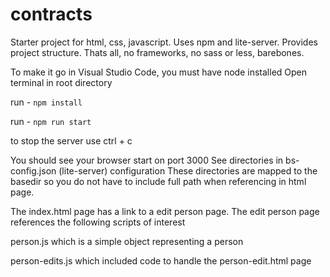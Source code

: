 # contracts
Starter project for html, css, javascript. Uses npm and lite-server. Provides project structure. Thats all, no frameworks, no sass or less, barebones.

To make it go in Visual Studio Code, you must have node installed
Open terminal in root directory

run - `npm install`

run - `npm run start`

to stop the server use ctrl + c

You should see your browser start on port 3000
See directories in bs-config.json (lite-server) configuration
These directories are mapped to the basedir so you do not have to include full path when referencing in html page.

The index.html page has a link to a edit person page.
The edit person page references the following scripts of interest

person.js which is a simple object representing a person

person-edits.js which included code to handle the person-edit.html page


